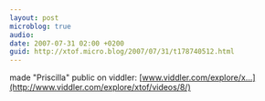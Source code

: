 ```yaml
---
layout: post
microblog: true
audio: 
date: 2007-07-31 02:00 +0200
guid: http://xtof.micro.blog/2007/07/31/t178740512.html
---
```

made "Priscilla" public on viddler: [www.viddler.com/explore/x...](http://www.viddler.com/explore/xtof/videos/8/)
